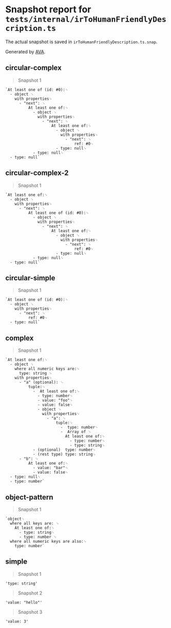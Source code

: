 # Snapshot report for `tests/internal/irToHumanFriendlyDescription.ts`

The actual snapshot is saved in `irToHumanFriendlyDescription.ts.snap`.

Generated by [AVA](https://avajs.dev).

## circular-complex

> Snapshot 1

    `At least one of (id: #0):␊
      - object ␊
        with properties␊
          - "next": ␊
              At least one of:␊
                - object ␊
                  with properties␊
                    - "next": ␊
                        At least one of:␊
                          - object ␊
                            with properties␊
                              - "next": ␊
                                  ref: #0␊
                          - type: null␊
                - type: null␊
      - type: null`

## circular-complex-2

> Snapshot 1

    `At least one of:␊
      - object ␊
        with properties␊
          - "next": ␊
              At least one of (id: #0):␊
                - object ␊
                  with properties␊
                    - "next": ␊
                        At least one of:␊
                          - object ␊
                            with properties␊
                              - "next": ␊
                                  ref: #0␊
                          - type: null␊
                - type: null␊
      - type: null`

## circular-simple

> Snapshot 1

    `At least one of (id: #0):␊
      - object ␊
        with properties␊
          - "next": ␊
              ref: #0␊
      - type: null`

## complex

> Snapshot 1

    `At least one of:␊
      - object ␊
        where all numeric keys are:␊
          type: string ␊
        with properties␊
          - "a" (optional): ␊
              tuple:␊
                -  At least one of:␊
                  - type: number␊
                  - value: "foo"␊
                  - value: false␊
                  - object ␊
                    with properties␊
                      - "a": ␊
                          tuple:␊
                            -  type: number␊
                            -  Array of ␊
                              At least one of:␊
                                - type: number␊
                                - type: string␊
                - (optional)  type: number␊
                - (rest type) type: string␊
          - "b": ␊
              At least one of:␊
                - value: "bar"␊
                - value: false␊
      - type: null␊
      - type: number`

## object-pattern

> Snapshot 1

    `object␊
      where all keys are: ␊
        At least one of:␊
          - type: string␊
          - type: number ␊
      where all numeric keys are also:␊
        type: number`

## simple

> Snapshot 1

    'type: string'

> Snapshot 2

    'value: "hello"'

> Snapshot 3

    'value: 3'
